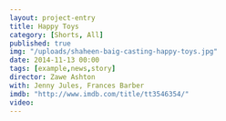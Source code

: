```yaml
---
layout: project-entry
title: Happy Toys
category: [Shorts, All]
published: true
img: "/uploads/shaheen-baig-casting-happy-toys.jpg"
date: 2014-11-13 00:00
tags: [example,news,story]
director: Zawe Ashton
with: Jenny Jules, Frances Barber 
imdb: "http://www.imdb.com/title/tt3546354/"
video: 
---
```



